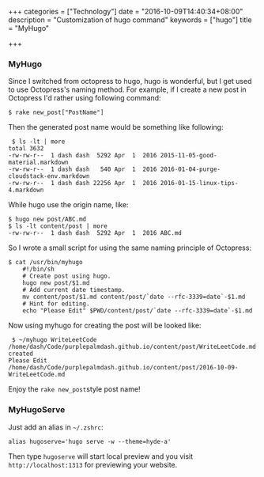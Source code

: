 +++
categories = ["Technology"]
date = "2016-10-09T14:40:34+08:00"
description = "Customization of hugo command"
keywords = ["hugo"]
title = "MyHugo"

+++
### MyHugo
Since I switched from octopress to hugo, hugo is wonderful, but I get used to use
Octopress's naming method. For example, if I create a new post in Octopress I'd rather
using following command:     

```
$ rake new_post["PostName"]
```
Then the generated post name would be something like following:     

```
 $ ls -lt | more
total 3632
-rw-rw-r--  1 dash dash  5292 Apr  1  2016 2015-11-05-good-material.markdown
-rw-rw-r--  1 dash dash   540 Apr  1  2016 2016-01-04-purge-cloudstack-env.markdown
-rw-rw-r--  1 dash dash 22256 Apr  1  2016 2016-01-15-linux-tips-4.markdown
```
While hugo use the origin name, like:     

```
$ hugo new post/ABC.md
$ ls -lt content/post | more
-rw-rw-r--  1 dash dash  5292 Apr  1  2016 ABC.md
```
So I wrote a small script for using the same naming principle of Octopress:    

```
$ cat /usr/bin/myhugo 
    #!/bin/sh
    # Create post using hugo.
    hugo new post/$1.md
    # Add current date timestamp.
    mv content/post/$1.md content/post/`date --rfc-3339=date`-$1.md
    # Hint for editing.
    echo "Please Edit" $PWD/content/post/`date --rfc-3339=date`-$1.md
```
Now using myhugo for creating the post will be looked like:     

```
 $ ~/myhugo WriteLeetCode
/home/dash/Code/purplepalmdash.github.io/content/post/WriteLeetCode.md created
Please Edit
/home/dash/Code/purplepalmdash.github.io/content/post/2016-10-09-WriteLeetCode.md
```
Enjoy the `rake new_post`style post name!
### MyHugoServe
Just add an alias in `~/.zshrc`:    

```
alias hugoserve='hugo serve -w --theme=hyde-a'
```
Then type `hugoserve` will start local preview and you visit `http://localhost:1313`
for previewing your website.     

